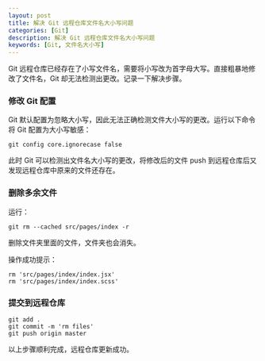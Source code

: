 ```yaml
---
layout: post
title: 解决 Git 远程仓库文件名大小写问题
categories: [Git]
description: 解决 Git 远程仓库文件名大小写问题
keywords: [Git, 文件名大小写]
---
```


Git 远程仓库已经存在了小写文件名，需要将小写改为首字母大写。直接粗暴地修改了文件名，Git 却无法检测出更改。记录一下解决步骤。

### 修改 Git 配置

Git 默认配置为忽略大小写，因此无法正确检测文件大小写的更改。运行以下命令将 Git 配置为大小写敏感：

```
git config core.ignorecase false
```

此时 Git 可以检测出文件名大小写的更改，将修改后的文件 push 到远程仓库后又发现远程仓库中原来的文件还存在。

### 删除多余文件

运行：

```
git rm --cached src/pages/index -r
```

删除文件夹里面的文件，文件夹也会消失。

操作成功提示：

```
rm 'src/pages/index/index.jsx'
rm 'src/pages/index/index.scss'
```

### 提交到远程仓库

```
git add .
git commit -m 'rm files'
git push origin master
```

以上步骤顺利完成，远程仓库更新成功。
